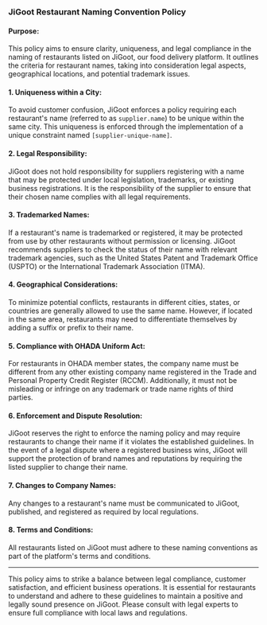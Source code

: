

### JiGoot Restaurant Naming Convention Policy

#### Purpose:
This policy aims to ensure clarity, uniqueness, and legal compliance in the naming of restaurants listed on JiGoot, our food delivery platform. It outlines the criteria for restaurant names, taking into consideration legal aspects, geographical locations, and potential trademark issues.

#### 1. Uniqueness within a City:
To avoid customer confusion, JiGoot enforces a policy requiring each restaurant's name (referred to as `supplier.name`) to be unique within the same city. This uniqueness is enforced through the implementation of a unique constraint named `[supplier-unique-name]`.

#### 2. Legal Responsibility:
JiGoot does not hold responsibility for suppliers registering with a name that may be protected under local legislation, trademarks, or existing business registrations. It is the responsibility of the supplier to ensure that their chosen name complies with all legal requirements.

#### 3. Trademarked Names:
If a restaurant's name is trademarked or registered, it may be protected from use by other restaurants without permission or licensing. JiGoot recommends suppliers to check the status of their name with relevant trademark agencies, such as the United States Patent and Trademark Office (USPTO) or the International Trademark Association (ITMA).

#### 4. Geographical Considerations:
To minimize potential conflicts, restaurants in different cities, states, or countries are generally allowed to use the same name. However, if located in the same area, restaurants may need to differentiate themselves by adding a suffix or prefix to their name.

#### 5. Compliance with OHADA Uniform Act:
For restaurants in OHADA member states, the company name must be different from any other existing company name registered in the Trade and Personal Property Credit Register (RCCM). Additionally, it must not be misleading or infringe on any trademark or trade name rights of third parties.

#### 6. Enforcement and Dispute Resolution:
JiGoot reserves the right to enforce the naming policy and may require restaurants to change their name if it violates the established guidelines. In the event of a legal dispute where a registered business wins, JiGoot will support the protection of brand names and reputations by requiring the listed supplier to change their name.

#### 7. Changes to Company Names:
Any changes to a restaurant's name must be communicated to JiGoot, published, and registered as required by local regulations.

#### 8. Terms and Conditions:
All restaurants listed on JiGoot must adhere to these naming conventions as part of the platform's terms and conditions.

---

This policy aims to strike a balance between legal compliance, customer satisfaction, and efficient business operations. It is essential for restaurants to understand and adhere to these guidelines to maintain a positive and legally sound presence on JiGoot. Please consult with legal experts to ensure full compliance with local laws and regulations.
